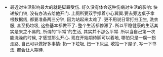 * 最近对生活影响最大的就是脚踝受伤. 
    好久没有体会这种伤病对生活的影响: 快递按门铃, 没有办法去给他开门. 上厕所要双手撑着小心翼翼.要去旁边桌子拿根数据线, 都要准备两三分钟, 因为站起来太难了. 更不用说日常打扫卫生, 洗衣服, 甚至扔垃圾, 这些基本都做不了. 
    整个生活都停滞了.
    所以平稳健康的生活其实是来之不易的, 所谓的“平常”的生活, 其实并不那么平常.
    所以当自己第一次能洗澡的时候, 才感觉那么开心. 现在开始期待脚可以着地, 哪怕只是一瘸一拐走路, 自己可以做好多事情: 扔一下垃圾, 扫一下灰尘, 收拾一下屋子, 写一下书法. 都会让人期待.
